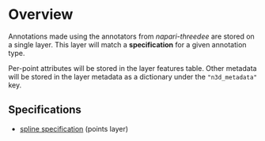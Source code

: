 # Overview

Annotations made using the annotators from *napari-threedee* are stored 
on a single layer. This layer will match a **specification** for a given
annotation type.

Per-point attributes will be stored in the layer features table. Other 
metadata will be stored in the layer metadata as a dictionary under the 
`"n3d_metadata"` key.

## Specifications

- [spline specification](./spline_spec.md) (points layer)
